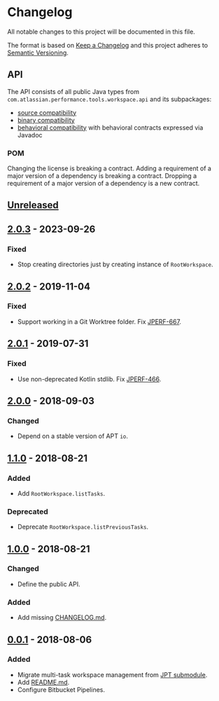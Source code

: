 # Changelog
All notable changes to this project will be documented in this file.

The format is based on [Keep a Changelog](http://keepachangelog.com/en/1.0.0/)
and this project adheres to [Semantic Versioning](http://semver.org/spec/v2.0.0.html).

## API
The API consists of all public Java types from `com.atlassian.performance.tools.workspace.api` and its subpackages:

  * [source compatibility]
  * [binary compatibility]
  * [behavioral compatibility] with behavioral contracts expressed via Javadoc

[source compatibility]: http://cr.openjdk.java.net/~darcy/OpenJdkDevGuide/OpenJdkDevelopersGuide.v0.777.html#source_compatibility
[binary compatibility]: http://cr.openjdk.java.net/~darcy/OpenJdkDevGuide/OpenJdkDevelopersGuide.v0.777.html#binary_compatibility
[behavioral compatibility]: http://cr.openjdk.java.net/~darcy/OpenJdkDevGuide/OpenJdkDevelopersGuide.v0.777.html#behavioral_compatibility

### POM
Changing the license is breaking a contract.
Adding a requirement of a major version of a dependency is breaking a contract.
Dropping a requirement of a major version of a dependency is a new contract.

## [Unreleased]
[Unreleased]: https://github.com/atlassian/workspace/compare/release-2.0.3...master

## [2.0.3] - 2023-09-26
[2.0.3]: https://github.com/atlassian/workspace/compare/release-2.0.2...release-2.0.3

### Fixed
- Stop creating directories just by creating instance of `RootWorkspace`.

## [2.0.2] - 2019-11-04
[2.0.2]: https://github.com/atlassian/workspace/compare/release-2.0.1...release-2.0.2

### Fixed
- Support working in a Git Worktree folder. Fix [JPERF-667].

[JPERF-667]: https://ecosystem.atlassian.net/browse/JPERF-667

## [2.0.1] - 2019-07-31
[2.0.1]: https://github.com/atlassian/workspace/compare/release-2.0.0...release-2.0.1

### Fixed
- Use non-deprecated Kotlin stdlib. Fix [JPERF-466].

[JPERF-466]: https://ecosystem.atlassian.net/browse/JPERF-466

## [2.0.0] - 2018-09-03
[2.0.0]: https://github.com/atlassian/workspace/compare/release-1.1.0...release-2.0.0

### Changed
- Depend on a stable version of APT `io`.

## [1.1.0] - 2018-08-21
[1.1.0]: https://github.com/atlassian/workspace/compare/release-1.0.0...release-1.1.0

### Added
- Add `RootWorkspace.listTasks`.

### Deprecated
- Deprecate `RootWorkspace.listPreviousTasks`.

## [1.0.0] - 2018-08-21
[1.0.0]: https://github.com/atlassian/workspace/compare/release-0.0.1...release-1.0.0

### Changed
- Define the public API.

### Added
- Add missing [CHANGELOG.md](CHANGELOG.md).

## [0.0.1] - 2018-08-06
[0.0.1]: https://github.com/atlassian/workspace/compare/initial-commit...release-0.0.1

### Added
- Migrate multi-task workspace management from [JPT submodule].
- Add [README.md](README.md).
- Configure Bitbucket Pipelines.

[JPT submodule]: https://stash.atlassian.com/projects/JIRASERVER/repos/jira-performance-tests/browse/workspace?at=30c7fb028b4254f7f510e58526f0f85253bf994f
